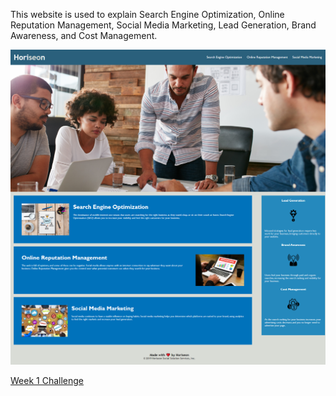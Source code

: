 This website is used to explain Search Engine Optimization, Online Reputation Management, Social Media Marketing, Lead Generation, Brand Awareness, and Cost Management. 

<img src="Screenshot.png"></img>

<a href="https://kayceheap.github.io/Week1Challenge/">Week 1 Challenge</a>